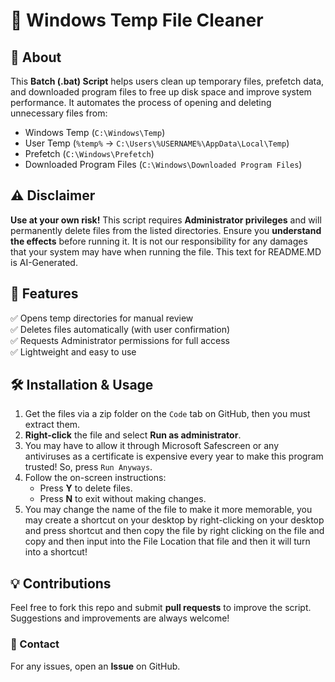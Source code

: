 # 🚀 Windows Temp File Cleaner

## 📌 About
This **Batch (.bat) Script** helps users clean up temporary files, prefetch data, and downloaded program files to free up disk space and improve system performance. It automates the process of opening and deleting unnecessary files from:

- Windows Temp (`C:\Windows\Temp`)
- User Temp (`%temp%` → `C:\Users\%USERNAME%\AppData\Local\Temp`)
- Prefetch (`C:\Windows\Prefetch`)
- Downloaded Program Files (`C:\Windows\Downloaded Program Files`)

## ⚠️ Disclaimer
**Use at your own risk!** This script requires **Administrator privileges** and will permanently delete files from the listed directories. Ensure you **understand the effects** before running it. It is not our responsibility for any damages that your system may have when running the file. This text for README.MD is AI-Generated.

## 🎯 Features
✅ Opens temp directories for manual review  
✅ Deletes files automatically (with user confirmation)  
✅ Requests Administrator permissions for full access  
✅ Lightweight and easy to use  

## 🛠 Installation & Usage
1. Get the files via a zip folder on the `Code` tab on GitHub, then you must extract them.
2. **Right-click** the file and select **Run as administrator**.
3. You may have to allow it through Microsoft Safescreen or any antiviruses as a certificate is expensive every year to make this program trusted! So, press `Run Anyways`.
4. Follow the on-screen instructions:
   - Press **Y** to delete files.
   - Press **N** to exit without making changes.
5. You may change the name of the file to make it more memorable, you may create a shortcut on your desktop by right-clicking on your desktop and press shortcut and then copy the file by right clicking on the file and copy and then input into the File Location that file and then it will turn into a shortcut!

## 💡 Contributions
Feel free to fork this repo and submit **pull requests** to improve the script. Suggestions and improvements are always welcome!

### 📩 Contact
For any issues, open an **Issue** on GitHub.


